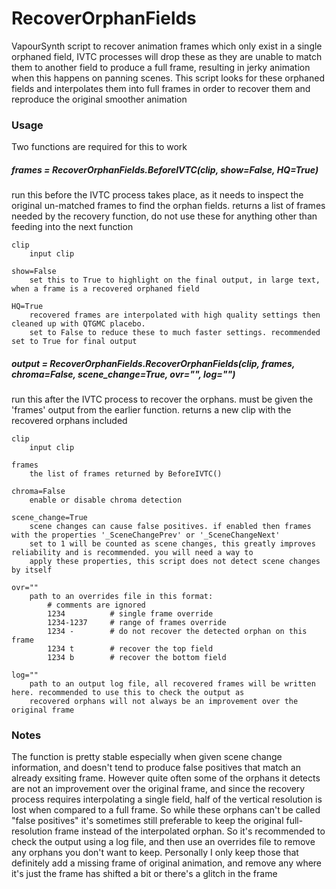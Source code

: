 # RecoverOrphanFields

VapourSynth script to recover animation frames which only exist in a single orphaned field, IVTC processes will drop these as they are unable to match them to another field to produce a full frame, resulting in jerky animation when this happens on panning scenes. This script looks for these orphaned fields and interpolates them into full frames in order to recover them and reproduce the original smoother animation

### Usage
Two functions are required for this to work 

##### frames = RecoverOrphanFields.BeforeIVTC(clip, show=False, HQ=True)
run this before the IVTC process takes place, as it needs to inspect the original un-matched frames to find the orphan fields. returns a list of frames needed by the recovery function, do not use these for anything other than feeding into the next function

```
clip
    input clip
    
show=False
    set this to True to highlight on the final output, in large text, when a frame is a recovered orphaned field

HQ=True
    recovered frames are interpolated with high quality settings then cleaned up with QTGMC placebo.
    set to False to reduce these to much faster settings. recommended set to True for final output
```

##### output = RecoverOrphanFields.RecoverOrphanFields(clip, frames, chroma=False, scene_change=True, ovr="", log="")
run this after the IVTC process to recover the orphans. 
must be given the 'frames' output from the earlier function. 
returns a new clip with the recovered orphans included

```
clip
    input clip

frames
    the list of frames returned by BeforeIVTC()

chroma=False
    enable or disable chroma detection

scene_change=True
    scene changes can cause false positives. if enabled then frames with the properties '_SceneChangePrev' or '_SceneChangeNext'
    set to 1 will be counted as scene changes, this greatly improves reliability and is recommended. you will need a way to
    apply these properties, this script does not detect scene changes by itself

ovr=""
    path to an overrides file in this format:
        # comments are ignored
        1234          # single frame override
        1234-1237     # range of frames override
        1234 -        # do not recover the detected orphan on this frame
        1234 t        # recover the top field
        1234 b        # recover the bottom field

log=""
    path to an output log file, all recovered frames will be written here. recommended to use this to check the output as
    recovered orphans will not always be an improvement over the original frame
```

### Notes
The function is pretty stable especially when given scene change information, and doesn't tend to produce false positives that match an already exsiting frame. However quite often some of the orphans it detects are not an improvement over the original frame, and since the recovery process requires interpolating a single field, half of the vertical resolution is lost when compared to a full frame. So while these orphans can't be called "false positives" it's sometimes still preferable to keep the original full-resolution frame instead of the interpolated orphan. So it's recommended to check the output using a log file, and then use an overrides file to remove any orphans you don't want to keep. Personally I only keep those that definitely add a missing frame of original animation, and remove any where it's just the frame has shifted a bit or there's a glitch in the frame
